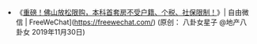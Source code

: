 - 《[重磅！佛山放松限购，本科首套房不受户籍、个税、社保限制！](https://freewechat.com/a/MjM5NzExODYzNw==/2667509006/1)》| 自由微信 | FreeWeChat](https://freewechat.com/)
(原创： 八卦女星子 @地产八卦女 2019年11月30日)
